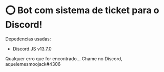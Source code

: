 # ⭕ Bot com sistema de ticket para o Discord!

Depedencias usadas:
- Discord.JS v13.7.0

Qualquer erro que for encontrado... Chame no Discord, aquelemesmoojack#4306
